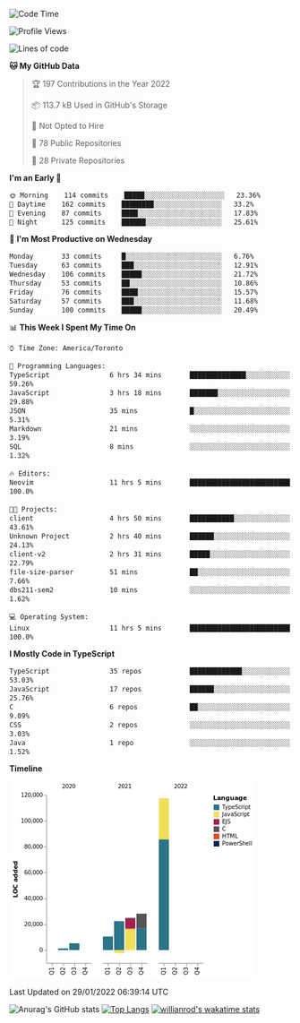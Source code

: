 <!--START_SECTION:waka-->
![Code Time](http://img.shields.io/badge/Code%20Time-131%20hrs%2019%20mins-blue)

![Profile Views](http://img.shields.io/badge/Profile%20Views-12-blue)

![Lines of code](https://img.shields.io/badge/From%20Hello%20World%20I%27ve%20Written-208%20Thousand%20lines%20of%20code-blue)

**🐱 My GitHub Data** 

> 🏆 197 Contributions in the Year 2022
 > 
> 📦 113.7 kB Used in GitHub's Storage 
 > 
> 🚫 Not Opted to Hire
 > 
> 📜 78 Public Repositories 
 > 
> 🔑 28 Private Repositories  
 > 
**I'm an Early 🐤** 

```text
🌞 Morning    114 commits    █████░░░░░░░░░░░░░░░░░░░░   23.36% 
🌆 Daytime    162 commits    ████████░░░░░░░░░░░░░░░░░   33.2% 
🌃 Evening    87 commits     ████░░░░░░░░░░░░░░░░░░░░░   17.83% 
🌙 Night      125 commits    ██████░░░░░░░░░░░░░░░░░░░   25.61%

```
📅 **I'm Most Productive on Wednesday** 

```text
Monday       33 commits     █░░░░░░░░░░░░░░░░░░░░░░░░   6.76% 
Tuesday      63 commits     ███░░░░░░░░░░░░░░░░░░░░░░   12.91% 
Wednesday    106 commits    █████░░░░░░░░░░░░░░░░░░░░   21.72% 
Thursday     53 commits     ██░░░░░░░░░░░░░░░░░░░░░░░   10.86% 
Friday       76 commits     ████░░░░░░░░░░░░░░░░░░░░░   15.57% 
Saturday     57 commits     ███░░░░░░░░░░░░░░░░░░░░░░   11.68% 
Sunday       100 commits    █████░░░░░░░░░░░░░░░░░░░░   20.49%

```


📊 **This Week I Spent My Time On** 

```text
⌚︎ Time Zone: America/Toronto

💬 Programming Languages: 
TypeScript               6 hrs 34 mins       ██████████████░░░░░░░░░░░   59.26% 
JavaScript               3 hrs 18 mins       ███████░░░░░░░░░░░░░░░░░░   29.88% 
JSON                     35 mins             █░░░░░░░░░░░░░░░░░░░░░░░░   5.31% 
Markdown                 21 mins             ░░░░░░░░░░░░░░░░░░░░░░░░░   3.19% 
SQL                      8 mins              ░░░░░░░░░░░░░░░░░░░░░░░░░   1.32%

🔥 Editors: 
Neovim                   11 hrs 5 mins       █████████████████████████   100.0%

🐱‍💻 Projects: 
client                   4 hrs 50 mins       ███████████░░░░░░░░░░░░░░   43.61% 
Unknown Project          2 hrs 40 mins       ██████░░░░░░░░░░░░░░░░░░░   24.13% 
client-v2                2 hrs 31 mins       █████░░░░░░░░░░░░░░░░░░░░   22.79% 
file-size-parser         51 mins             ██░░░░░░░░░░░░░░░░░░░░░░░   7.66% 
dbs211-sem2              10 mins             ░░░░░░░░░░░░░░░░░░░░░░░░░   1.62%

💻 Operating System: 
Linux                    11 hrs 5 mins       █████████████████████████   100.0%

```

**I Mostly Code in TypeScript** 

```text
TypeScript               35 repos            █████████████░░░░░░░░░░░░   53.03% 
JavaScript               17 repos            ██████░░░░░░░░░░░░░░░░░░░   25.76% 
C                        6 repos             ██░░░░░░░░░░░░░░░░░░░░░░░   9.09% 
CSS                      2 repos             ░░░░░░░░░░░░░░░░░░░░░░░░░   3.03% 
Java                     1 repo              ░░░░░░░░░░░░░░░░░░░░░░░░░   1.52%

```


**Timeline**

![Chart not found](https://raw.githubusercontent.com/wise-introvert/wise-introvert/master/charts/bar_graph.png) 


 Last Updated on 29/01/2022 06:39:14 UTC
<!--END_SECTION:waka-->

![Anurag's GitHub stats](https://github-readme-stats.vercel.app/api?username=wise-introvert&count_private=true&show_icons=true)
[![Top Langs](https://github-readme-stats.vercel.app/api/top-langs/?username=wise-introvert&langs_count=10)](https://github.com/anuraghazra/github-readme-stats)
[![willianrod's wakatime stats](https://github-readme-stats.vercel.app/api/wakatime?username=wiseintrovert)](https://github.com/anuraghazra/github-readme-stats)

